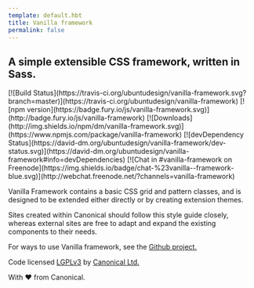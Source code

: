 ```yaml
---
template: default.hbt
title: Vanilla framework
permalink: false
---
```


## A simple extensible CSS framework, written in Sass.

<div class="pl__badges">
    [![Build Status](https://travis-ci.org/ubuntudesign/vanilla-framework.svg?branch=master)](https://travis-ci.org/ubuntudesign/vanilla-framework)
    [![npm version](https://badge.fury.io/js/vanilla-framework.svg)](http://badge.fury.io/js/vanilla-framework)
    [![Downloads](http://img.shields.io/npm/dm/vanilla-framework.svg)](https://www.npmjs.com/package/vanilla-framework)
    [![devDependency Status](https://david-dm.org/ubuntudesign/vanilla-framework/dev-status.svg)](https://david-dm.org/ubuntudesign/vanilla-framework#info=devDependencies)
    [![Chat in #vanilla-framework on Freenode](https://img.shields.io/badge/chat-%23vanilla--framework-blue.svg)](http://webchat.freenode.net/?channels=vanilla-framework)
</div>

Vanilla Framework contains a basic CSS grid and pattern classes, and is
designed to be extended either directly or by creating extension themes.

Sites created within Canonical should follow this style guide closely,
whereas external sites are free to adapt and expand the existing components to
their needs.

For ways to use Vanilla framework, see the <a href="https://github.com/ubuntudesign/vanilla-framework">Github project.</a>

Code licensed [LGPLv3](http://opensource.org/licenses/lgpl-3.0.html) by [Canonical Ltd.](http://www.canonical.com/)

With ♥ from Canonical.
